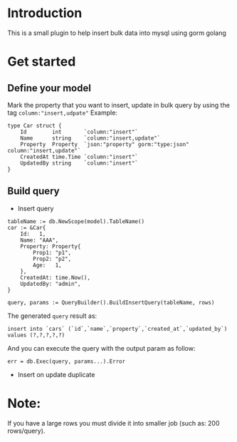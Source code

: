 # Introduction
This is a small plugin to help insert bulk data into mysql using gorm golang

# Get started
## Define your model
Mark the property that you want to insert, update in bulk query by using the tag `column:"insert,udpate"`
Example:
```
type Car struct {
	Id        int       `column:"insert"`
	Name      string    `column:"insert,update"`
	Property  Property  `json:"property" gorm:"type:json" column:"insert,update"`
	CreatedAt time.Time `column:"insert"`
	UpdatedBy string    `column:"insert"`
}
```
## Build query
- Insert query
```
tableName := db.NewScope(model).TableName()
car := &Car{
    Id:   1,    
    Name: "AAA", 
    Property: Property{
        Prop1: "p1",
        Prop2: "p2",
        Age:   1,
    },
    CreatedAt: time.Now(),
    UpdatedBy: "admin",
}

query, params := QueryBuilder().BuildInsertQuery(tableName, rows)
```

The generated `query` result as: 
```
insert into `cars` (`id`,`name`,`property`,`created_at`,`updated_by`) values (?,?,?,?,?)
```

And you can execute the query with the output param as follow:
```
err = db.Exec(query, params...).Error
```
- Insert on update duplicate
# Note:
If you have a large rows you must divide it into smaller job (such as: 200 rows/query).


